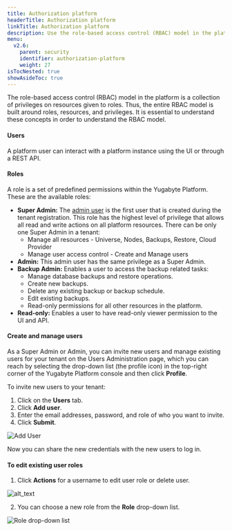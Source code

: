 ```yaml
---
title: Authorization platform
headerTitle: Authorization platform
linkTitle: Authorization platform
description: Use the role-based access control (RBAC) model in the platform to manage users and roles.
menu:
  v2.6:
    parent: security
    identifier: authorization-platform
    weight: 27
isTocNested: true
showAsideToc: true
---
```


The role-based access control (RBAC) model in the platform is a collection of privileges on resources given to roles. Thus, the entire RBAC model is built around roles, resources, and privileges. It is essential to understand these concepts in order to understand the RBAC model.

#### Users

A platform user can interact with a platform instance using the UI or through a REST API.

#### Roles

A role is a set of predefined permissions within the Yugabyte Platform. These are the available roles:

* **Super Admin:** The [admin user](../../configure-yugabyte-platform/create-admin-user/) is the first user that is created during the tenant registration. This role has the highest level of privilege that allows all read and write actions on all platform resources. There can be only one Super Admin in a tenant:
  * Manage all resources - Universe, Nodes, Backups, Restore, Cloud Provider
  * Manage user access control - Create and Manage users
* **Admin:** This admin user has the same privilege as a Super Admin.
* **Backup Admin:** Enables a user to access the backup related tasks:
  * Manage database backups and restore operations.
  * Create new backups.
  * Delete any existing backup or backup schedule.
  * Edit existing backups.
  * Read-only permissions for all other resources in the platform.
* **Read-only:** Enables a user to have read-only viewer permission to the UI and API.

#### Create and manage users

As a Super Admin or Admin, you can invite new users and manage existing users for your tenant on the Users Administration page, which you can reach by selecting the drop-down list (the profile icon) in the top-right corner of the Yugabyte Platform console and then click **Profile**.

To invite new users to your tenant:

1. Click on the **Users** tab.
2. Click **Add user**.
3. Enter the email addresses, password, and role of who you want to invite.
4. Click **Submit**.

![Add User](/images/yp/authorization-platform/add-user.png)

Now you can share the new credentials with the new users to log in.

#### To edit existing user roles

1. Click **Actions** for a username to edit user role or delete user.

![alt_text](/images/yp/authorization-platform/actions.png)

2. You can choose a new role from the **Role** drop-down list.

![Role drop-down list](/images/yp/authorization-platform/role-drop-down.png)
